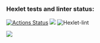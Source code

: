 ### Hexlet tests and linter status:

[![Actions Status](https://github.com/hhlwt/frontend-project-lvl1/workflows/hexlet-check/badge.svg)](https://github.com/hhlwt/frontend-project-lvl1/actions)
<a href="https://codeclimate.com/github/codeclimate/codeclimate/maintainability"><img src="https://api.codeclimate.com/v1/badges/a99a88d28ad37a79dbf6/maintainability" /></a>
![Hexlet-lint](https://github.com/hhlwt/frontend-project-lvl1/actions/workflows/make-lint.yml/badge.svg)

<a href="https://asciinema.org/a/lGlSoiPABViFIAr6w6p2U0HcU" target="_blank"><img src="https://asciinema.org/a/lGlSoiPABViFIAr6w6p2U0HcU.svg" /></a>

